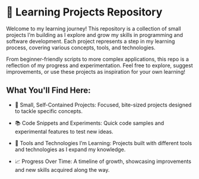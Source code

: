 
# 🚀 Learning Projects Repository

Welcome to my learning journey! This repository is a collection of small projects I’m building as I explore and grow my skills in programming and software development. Each project represents a step in my learning process, covering various concepts, tools, and technologies.

From beginner-friendly scripts to more complex applications, this repo is a reflection of my progress and experimentation. Feel free to explore, suggest improvements, or use these projects as inspiration for your own learning!

## What You'll Find Here:

 - 🧩 Small, Self-Contained Projects: Focused, bite-sized projects designed to tackle specific concepts.

- 📚 Code Snippets and Experiments: Quick code samples and experimental features to test new ideas.

- 🔧 Tools and Technologies I’m Learning: Projects built with different tools and technologies as I expand my knowledge.

- 📈 Progress Over Time: A timeline of growth, showcasing improvements and new skills acquired along the way.


